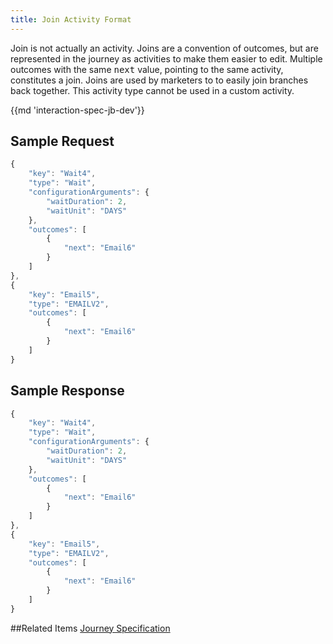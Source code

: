 ```yaml
---
title: Join Activity Format
---
```


Join is not actually an activity. Joins are a convention of outcomes, but are represented in the journey as activities to make them easier to edit. Multiple outcomes with the same <samp class="codeph nolang">next</samp> value, pointing to the same activity, constitutes a join. Joins are used by marketers to to easily join branches back together. This activity type cannot be used in a custom activity.

{{md 'interaction-spec-jb-dev'}}

## Sample Request
```js
{
    "key": "Wait4",
    "type": "Wait",
    "configurationArguments": {
        "waitDuration": 2,
        "waitUnit": "DAYS"
    },
    "outcomes": [
        {
            "next": "Email6"
        }
    ]
},
{
    "key": "Email5",
    "type": "EMAILV2",
    "outcomes": [
        {
            "next": "Email6"
        }
    ]
}
```

## Sample Response
```js
{
    "key": "Wait4",
    "type": "Wait",
    "configurationArguments": {
        "waitDuration": 2,
        "waitUnit": "DAYS"
    },
    "outcomes": [
        {
            "next": "Email6"
        }
    ]
},
{
    "key": "Email5",
    "type": "EMAILV2",
    "outcomes": [
        {
            "next": "Email6"
        }
    ]
}
```
##Related Items
[Journey Specification](getting-started-spec.htm)
